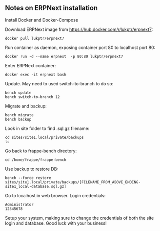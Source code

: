 ## Notes on ERPNext installation

Install Docker and Docker-Compose

Download ERPNext image from https://hub.docker.com/r/lukptr/erpnext7:

```
docker pull lukptr/erpnext7
```

Run container as daemon, exposing container port 80 to localhost port 80:
```
docker run -d --name erpnext  -p 80:80 lukptr/erpnext7
```

Enter ERPNext container:

```
docker exec -it erpnext bash
```

Update.  May need to used switch-to-branch to do so:

```
bench update
bench switch-to-branch 12
```

Migrate and backup:

```
bench migrate
bench backup
```

Look in site folder to find .sql.gz filename:

```
cd sites/site1.local/private/backups
ls
```

Go back to frappe-bench directory:

```
cd /home/frappe/frappe-bench
```

Use backup to restore DB:

```
bench --force restore sites/site1.local/private/backups/[FILENAME_FROM_ABOVE_ENDING-site1_local-database.sql.gz]
```

Go to localhost in web browser.
Login credentials:
```
Administrator
12345678
```

Setup your system, making sure to change the credentials of both the site login and database.  Good luck with your business!
